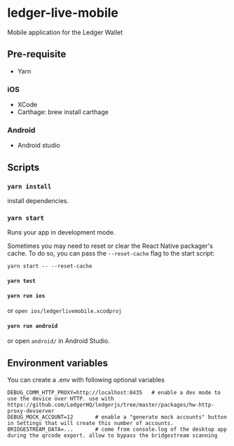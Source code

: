 # ledger-live-mobile

Mobile application for the Ledger Wallet

## Pre-requisite

- Yarn

### iOS

- XCode
- Carthage: brew install carthage

### Android

- Android studio

## Scripts

### `yarn install`

install dependencies.

### `yarn start`

Runs your app in development mode.

Sometimes you may need to reset or clear the React Native packager's cache. To do so, you can pass the `--reset-cache` flag to the start script:

```
yarn start -- --reset-cache
```

#### `yarn test`

#### `yarn run ios`

or `open ios/ledgerlivemobile.xcodproj`

#### `yarn run android`

or open `android/` in Android Studio.

## Environment variables

You can create a .env with following optional variables

```
DEBUG_COMM_HTTP_PROXY=http://localhost:8435   # enable a dev mode to use the device over HTTP. use with https://github.com/LedgerHQ/ledgerjs/tree/master/packages/hw-http-proxy-devserver
DEBUG_MOCK_ACCOUNT=12       # enable a "generate mock accounts" button in Settings that will create this number of accounts.
BRIDGESTREAM_DATA=...       # come from console.log of the desktop app during the qrcode export. allow to bypass the bridgestream scanning
```
